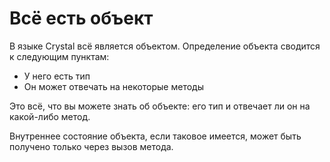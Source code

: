 # Всё есть объект

В языке Crystal всё является объектом. Определение объекта сводится к следующим пунктам:

* У него есть тип
* Он может отвечать на некоторые методы

Это всё, что вы можете знать об объекте: его тип и отвечает ли он на какой-либо метод.

Внутреннее состояние объекта, если таковое имеется, может быть получено только через вызов метода.
